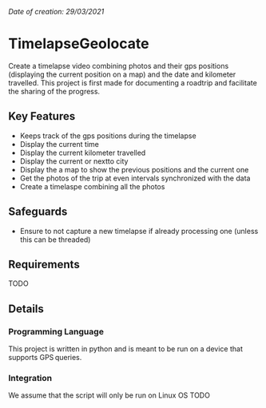 *Date of creation: 29/03/2021*

# TimelapseGeolocate
Create a timelapse video combining photos and their gps positions (displaying the current position on a map) and the date and kilometer travelled. This project is first made for documenting a roadtrip and facilitate the sharing of the progress.

## Key Features
- Keeps track of the gps positions during the timelapse
- Display the current time
- Display the current kilometer travelled
- Display the current or nextto city
- Display the a map to show the previous positions and the current one
- Get the photos of the trip at even intervals synchronized with the data
- Create a timelaspe combining all the photos

## Safeguards
- Ensure to not capture a new timelapse if already processing one (unless this can be threaded)

## Requirements
TODO

## Details
### Programming Language
This project is written in python and is meant to be run on a device that supports GPS queries.

### Integration
We assume that the script will only be run on Linux OS
TODO
